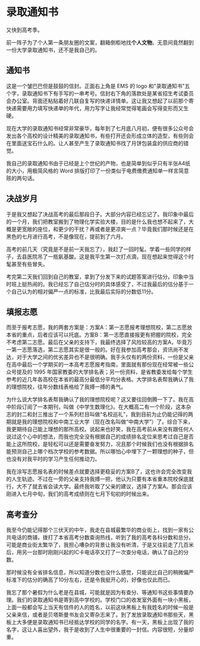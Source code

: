 # 录取通知书


又快到高考季。

前一阵子为了个人第一条朋友圈的文案，翻箱倒柜地找**个人文物**。无意间竟然翻到一份大学录取通知书，还不是我自己的。

## 通知书

这是一个皱巴巴但是鼓鼓的信封。正面右上角是 EMS 的 logo 和"录取通知书"五个字，录取通知书下有手写的一串考号。信封右下角的落款处是某省招生考试委员会办公室。背面还粘贴着好几联自复写的快递详情单。这让我又想起了以前那个寄快递需要用力填写快递单的年代，用力写字让我经常觉得笔画会写得变形而又生硬。

现在大学的录取通知书经常非常豪华，每年到了七月底八月初，便有很多公众号会发出各个高校的设计精美的录取通知书，有些打开还会形成立体的造型，有些则会在里面送宝石什么的。让人甚至产生了录取通知书找了月饼包装盒的供应商的错觉。

我自己的录取通知书由于已经是上个世纪的产物，也是简单到似乎只有半张A4纸的大小，用极简风格的 Word 排版打印了一份类似于电费缴费通知单一样言简意赅的两句话。

## 决战岁月

于是我又想起了决战高考的最后那段日子。大部分内容已经忘记了。我印象中最后的一个月，我们把教室搬到了物理化学实验大楼，目的是什么我也想不起来了，大概是更宽敞的座位，和更少的干扰？再或者是更凉爽一点？毕竟我们那时候还是在黑色的七月进行高考，不是像现在，提前到了六月。

高考的前几天（究竟是不是前一天我忘了），我赶了一回时髦。学着一些同学的样子，去县医院吊了一瓶氨基酸。这是我平生第一次打点滴，现在想起来觉得这个时髦甚至有些冒失。

考完第二天我们回到自己的教室，拿到了分发下来的试题答案进行估分。印象中当时班上挺热闹的。我已经忘了自己估分时的具体感受了，不过我最后的估分基于一个自己认为的相对偏严一点的标准，比我最后实际的分数低11分。

## 填报志愿

而至于报考志愿，我的两套方案是：方案A：第一志愿报考理想院校，第二志愿放本省的重点，后者应该可以托底。方案B：第一志愿直接报更有把握的院校，完全不考虑第二志愿。最后在父亲的支持下，我最终选择了风险较高的方案A，毕竟万一第一志愿落选，第二志愿其实是很一般的。好在我参加高考那会，资讯尚不发达，对于大学之间的优劣差异也不是很明确。我手头仅有的两份资料，一份是父亲在高中最后一个学期买的一本高考志愿报考指南，里面就有那份现在经常被一些公众号提及的 1995 年国家教委的大学排名表；另一份资料，是省教委发给每个学生参考的近几年各高校在本省的最高分最低分平均分表格。大学排名表帮我确认了我的理想院校，往年分数线表格给了我搏一搏的勇气。

为什么说大学排名表帮我确认了我的理想院校呢？这又要往回倒腾一下了。我在高中阶段订阅了一本期刊，叫做《中学生数理化》。在大概高二有一个阶段，这本杂志的封二和封三推出了一个系列栏目叫做“名校巡礼”，我到目前为止仍能记得的两期就是我的理想院校和中南工业大学（现在改名叫做“中南大学”）了。综合下来，我更期待自己能上理想的那所高校。说起来也好笑，我在高考前从来没有跟任何人说过这个心中的想法，而我也完全没有根据自己的成绩排名定位来思考过自己是否能上这所院校，是轻松可以还是需要奋发努力，况且那个时候我们也没有根据排名能预测自己上哪个档次学校的参考数据。所以哪怕心中埋下了一颗理想的种子，但也没有对我平时的学习产生任何推动力。

我在涂写志愿报名表的时候差点就要选择更稳妥的方案B了，这也许会完全改变我的人生轨迹。不过在一旁的父亲支持我搏一把，他认为只要有本省重本院校保底就行，大不了就去省会读大学。最终我听取了父亲的建议，选择了方案A。那会应该刚进入七月中旬，我们的高考成绩则在七月下旬初的时候出来。

## 高考查分

我至今仍能记得那个三伏天的中午，我走在县城最繁华的商业街上，找到一家有公共电话的商铺，拨打了本省高考分数查询热线，听到了我的高考各科分数和总分。可能是商业街太繁华了，我担心嘈杂的背景让我没有听清，于是又往前走了几百米后，用另一台那时刚刚兴起的IC卡电话亭又打了一次查分电话，确认了自己的分数。

那时候没有全省排名信息，所以知道分数也没什么感觉，只能说比自己的稍微偏严标准下的估分的确高了10分左右，还是令我挺开心的，好像也仅此而已。

我忘了那个暑假为什么老是在县城，可能就是因为有查分、等通知书这些事情要办理。我们的录取通知书是寄到高中学校的。学校门口的收发室外面有一块小黑板，上面一般都会写上当天有信件的人的姓名，以前这块黑板上有我姓名的时候一般是父亲来信，或者是贝塔斯曼书友会又寄杂志来了。到了发放录取通知书那些天，黑板上大多便是录取通知书已经抵达学校的同学的名字。有一天，黑板上出现了我的名字，这让人喜出望外，我于是收到了人生中很重要的一封信。内容很短，分量却重。
